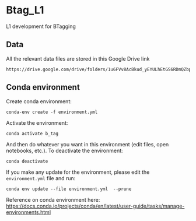 # Btag_L1
L1 development for BTagging

## Data

All the relevant data files are stored in this Google Drive link


```
https://drive.google.com/drive/folders/1u6FVv8AcBkud_yEYULhEtGS6RDmQZbpV
```

## Conda environment

Create conda environment:

```
conda-env create -f environment.yml
```

Activate the environment:

```
conda activate b_tag
```

And then do whatever you want in this environment (edit files, open notebooks, etc.). To deactivate the environment:

```
conda deactivate
```

If you make any update for the environment, please edit the `environment.yml` file and run:

```
conda env update --file environment.yml  --prune
```

Reference on conda environment here: https://docs.conda.io/projects/conda/en/latest/user-guide/tasks/manage-environments.html
